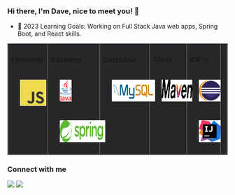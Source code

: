 ### Hi there, I'm Dave, nice to meet you! 👋

- 🧠 2023 Learning Goals: Working on Full Stack Java web apps, Spring Boot, and React skills.

<table style="background-color: #27272a" width="100%" border="1"><tr><td valign="top">

### Frontend

<div>  
<img style="margin: 20px" src="/assets/Frontend/javascript.svg" alt="JavaScript" height="60" />
<!-- <img style="margin: 20px" src="/assets/Frontend/react_horizontal.svg" alt="React" height="60" /> -->
</div>

</td><td valign="top">

### Backend
<div>
<img style="margin: 20px" src="/assets/Backend/java.svg" alt="Java" height="50" />
<img style="margin: 20px" src="/assets/Backend/spring.svg" alt="Spring" height="50" />
</div>

</td><td valign="top">

### Database
<div>
<img style="margin: 20px" src="/assets/Database/mysql-horizontal.svg" alt="MySQL" height="50" />
</div>

</td><td valign="top">

### Tools
<div>
<img style="margin: 20px" src="/assets/Tools/maven.svg" alt="Maven" height="50" />
</div>

</td><td valign="top">

### IDE's
<div>
<img style="margin: 20px" src="/assets/IDE/eclipse.svg" alt="Eclipse IDE" height="50" />
<img style="margin: 20px" src="/assets/IDE/intellij-idea.svg" alt="IntelliJ IDEA" height="50" />
</div>

</td><td valign="top">

</table>

### Connect with me
<a href="https://www.linkedin.com/in/davenaugler/"><img src="https://www.vectorlogo.zone/logos/linkedin/linkedin-icon.svg" height="50"/></a>
<a href = "mailto: davenaugler@gmail.com"><img src="https://img.shields.io/badge/-Gmail-%23333?style=for-the-badge&logo=gmail&logoColor=white" target="_blank" ></a>

<!--
**davenaugler/davenaugler** is a ✨ _special_ ✨ repository because its `README.md` (this file) appears on your GitHub profile.

Here are some ideas to get you started:

- 🔭 I’m currently working on ...
- 🌱 I’m currently learning ...
- 👯 I’m looking to collaborate on ...
- 🤔 I’m looking for help with ...
- 💬 Ask me about ...
- 📫 How to reach me: ...
- 😄 Pronouns: ...
- ⚡ Fun fact: ...
-->
